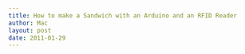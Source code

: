```yaml
---
title: How to make a Sandwich with an Arduino and an RFID Reader
author: Mac
layout: post
date: 2011-01-29
---
```

